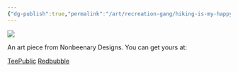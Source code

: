 ```yaml
---
{"dg-publish":true,"permalink":"/art/recreation-gang/hiking-is-my-happy-place/","title":"Hiking Is My Happy Place","tags":["Art","Camping"]}
---
```



![](https://baserow-media.ams3.digitaloceanspaces.com/user_files/HTkIg3NDmZr9BXdjG7O0VHexTtnpXSTG_6b30e985c9dedbdc7aec9e941015431c089e2769f16fe62142cf29f0a0b99e93.jpg)

An art piece from Nonbeenary Designs. You can get yours at:

[TeePublic](https://www.teepublic.com/t-shirt/51064110-hiking-is-my-happy-place?store_id=258912)
[Redbubble](https://www.redbubble.com/shop/ap/154460423?ref=studio-promote)
